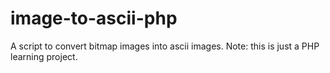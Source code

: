 # image-to-ascii-php
A script to convert bitmap images into ascii images.
Note: this is just a PHP learning project.